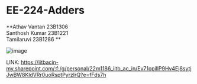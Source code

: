 # EE-224-Adders

**Athav Vantan 23B1306  
Santhosh Kumar 23B1221  
Tamilaruvi 23B1286  **

![image](https://github.com/user-attachments/assets/7ed94396-f74a-42a6-bfdb-04ff19437842)


LINK: https://iitbacin-my.sharepoint.com/:f:/g/personal/22m1186_iitb_ac_in/Ev71opillP9Hv4Ej8sytjJwBW8KldVRr0uoRsptPyrzlrQ?e=fFds7h

